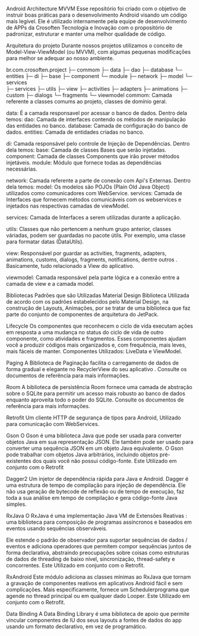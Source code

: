 Android Architecture MVVM
Esse repositório foi criado com o objetivo de instruir boas práticas para o desenvolvimento Android visando um código mais legível. Ele é utilizado internamente pela equipe de desenvolvimento de APPs da Crosoften Tecnologia e Inovação com o propositório de padronizar, estruturar e manter uma melhor qualidade de código.

Arquitetura do projeto
Durante nossos projetos utilizamos o conceito de Model-View-ViewModel (ou MVVM), com algumas pequenas modificações para melhor se adequar ao nosso ambiente.

br.com.crosoften.project
├─ commom
├─ data
   ├─ dao
   ├─ database
   └─ entities
├─ di
   ├─ base
   ├─ component
   └─ module
├─ network
   ├─ model
   └─ services   
├─ services
├─ utils
├─ view
   ├─ activities
   ├─ adapters
   ├─ animations
   ├─ custom
   ├─ dialogs
   └─ fragments
└─ viewmodel
commom: Camada referente a classes comums ao projeto, classes de domínio geral.

data: É a camada responsavel por acessar o banco de dados. Dentro dela temos:
dao: Camada de interfaces contendo os métodos de manipulação das entidades no banco.
database: Camada de configuração do banco de dados.
entities: Camada de entidades criadas no banco.

di: Camada responsável pelo controle de Injeção de Dependências. Dentro dela temos:
base: Camada de classes Bases que serão injetadas.
component: Camada de classes Components que irão prover métodos injetáveis.
module: Módulo que fornece todas as dependências necessárias.

network: Camada referente a parte de conexão com Api's Externas. Dentro dela temos:
model: Os modelos são POJOs (Plain Old Java Object) utilizados como comunicadores com WebService.
services: Camada de Interfaces que fornecem métodos comunicáveis com os webservices e injetados nas respectivas camadas de viewModel.

services: Camada de Interfaces a serem utilizadas durante a aplicação.

utils: Classes que não pertencem a nenhum grupo anterior, classes váriadas, podem ser guardadas no pacote útils. Por exemplo, uma classe para formatar datas (DataUtils).

view: Responsável por guardar as activities, fragments, adapters, animations, customs, dialogs, fragments, notifications, dentre outros . Basicamente, tudo relacionado a View do aplicativo.

viewmodel: Camada responsável pela parte lógica e a conexão entre a camada de view e a camada model.

Bibliotecas Padrões que são Utilizadas
Material Design
Biblioteca Utilizada de acordo com os padrões estabelecidos pelo Material Design, na construção de Layouts, Animações, por se tratar de uma biblioteca que faz parte do conjunto de componentes de arquitetura do JetPack.

Lifecycle
Os componentes que reconhecem o ciclo de vida executam ações em resposta a uma mudança no status do ciclo de vida de outro componente, como atividades e fragmentos. Esses componentes ajudam você a produzir códigos mais organizados e, com frequência, mais leves, mais fáceis de manter. Componentes Utilizados: LiveData e ViewModel.

Paging
A Biblioteca de Paginação facilita o carregamento de dados de forma gradual e elegante no RecyclerView do seu aplicativo . Consulte os documentos de referência para mais informações.

Room
A biblioteca de persistência Room fornece uma camada de abstração sobre o SQLite para permitir um acesso mais robusto ao banco de dados enquanto aproveita todo o poder do SQLite. Consulte os documentos de referência para mais informações.

Retrofit
Um cliente HTTP de segurança de tipos para Android, Utilizado para comunicação com WebServices.

Gson
O Gson é uma biblioteca Java que pode ser usada para converter objetos Java em sua representação JSON. Ele também pode ser usado para converter uma sequência JSON em um objeto Java equivalente. O Gson pode trabalhar com objetos Java arbitrários, incluindo objetos pré-existentes dos quais você não possui código-fonte. Este Utilizado em conjunto com o Retrofit

Dagger2
Um injetor de dependência rápida para Java e Android. Dagger é uma estrutura de tempo de compilação para injeção de dependência. Ele não usa geração de bytecode de reflexão ou de tempo de execução, faz toda a sua análise em tempo de compilação e gera código-fonte Java simples.

RxJava
O RxJava é uma implementação Java VM de Extensões Reativas : uma biblioteca para composição de programas assíncronos e baseados em eventos usando sequências observáveis.

Ele estende o padrão de observador para suportar sequências de dados / eventos e adiciona operadores que permitem compor sequências juntos de forma declarativa, abstraindo preocupações sobre coisas como estruturas de dados de threading de baixo nível, sincronização, thread-safety e concorrentes. Este Utilizado em conjunto com o Retrofit.

RxAndroid
Este módulo adiciona as classes mínimas ao RxJava que tornam a gravação de componentes reativos em aplicativos Android fácil e sem complicações. Mais especificamente, fornece um Schedulerprograma que agende no thread principal ou em qualquer dado Looper. Este Utilizado em conjunto com o Retrofit.

Data Binding
A Data Binding Library é uma biblioteca de apoio que permite vincular componentes de IU dos seus layouts a fontes de dados do app usando um formato declarativo, em vez de programático.
